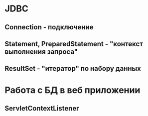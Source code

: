 # JDBC

## Connection - подключение

## Statement, PreparedStatement - "контекст выполнения запроса"

## ResultSet - "итератор" по набору данных

# Работа с БД в веб приложении
## ServletContextListener
